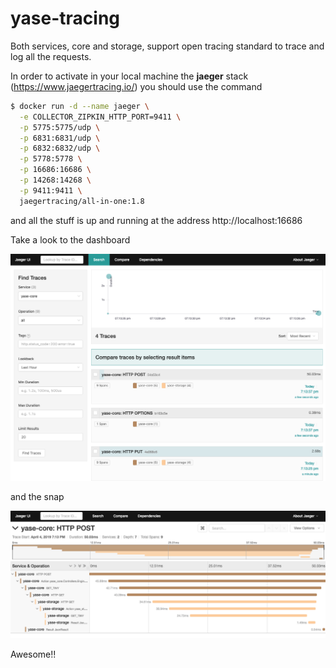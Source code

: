 # yase-tracing

Both services, core and storage, support open tracing standard to trace and log all the requests.

In order to activate in your local machine the **jaeger** stack (<https://www.jaegertracing.io/>) you should use the command

```bash
$ docker run -d --name jaeger \
  -e COLLECTOR_ZIPKIN_HTTP_PORT=9411 \
  -p 5775:5775/udp \
  -p 6831:6831/udp \
  -p 6832:6832/udp \
  -p 5778:5778 \
  -p 16686:16686 \
  -p 14268:14268 \
  -p 9411:9411 \
  jaegertracing/all-in-one:1.8
```

and all the stuff is up and running at the address http://localhost:16686



Take a look to the dashboard

![Dashboard](jaeger-dashboard.png)



and the snap

![Dashboard](jaeger-snap.png)

Awesome!!